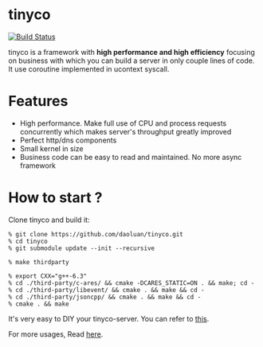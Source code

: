 # tinyco
[![Build Status](https://travis-ci.org/daoluan/tinyco.svg?branch=master)](https://travis-ci.org/daoluan/tinyco)

tinyco is a framework with **high performance and high efficiency** focusing on business with which you can build a server in only couple lines of code. It use coroutine implemented in ucontext syscall.

# Features
- High performance. Make full use of CPU and process requests concurrently which makes server's throughput greatly improved
- Perfect http/dns components
- Small kernel in size
- Business code can be easy to read and maintained. No more async framework

# How to start ?
Clone tinyco and build it:

    % git clone https://github.com/daoluan/tinyco.git
    % cd tinyco
    % git submodule update --init --recursive

    % make thirdparty
    
    % export CXX="g++-6.3"
    % cd ./third-party/c-ares/ && cmake -DCARES_STATIC=ON . && make; cd -
    % cd ./third-party/libevent/ && cmake . && make && cd -
    % cd ./third-party/jsoncpp/ && cmake . && make && cd -
    % cmake . && make

It's very easy to DIY your tinyco-server. You can refer to [this](https://github.com/daoluan/tinyco/blob/master/example/server/main.cc). 

For more usages, Read [here](https://github.com/daoluan/tinyco/tree/master/example).
